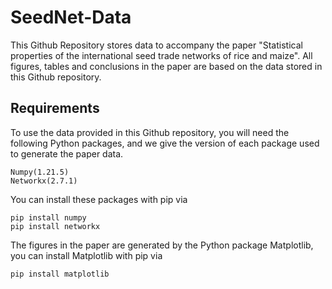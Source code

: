 # SeedNet-Data

This Github Repository stores data to accompany the paper "Statistical properties of the international seed trade networks of rice and maize". All figures, tables and conclusions in the paper are based on the data stored in this Github repository.

## Requirements

To use the data provided in this Github repository, you will need the following Python packages, and we give the version of each package used to generate the paper data.

```
Numpy(1.21.5)
Networkx(2.7.1)
```
You can install these packages with pip via
```
pip install numpy
pip install networkx
```
The figures in the paper are generated by the Python package Matplotlib, you can install Matplotlib with pip via
```
pip install matplotlib
```
